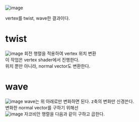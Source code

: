 ![image](https://github.com/minkyokyo/Computer-Animation/assets/71928522/50348595-a29f-4d12-a43a-d4106a6515e1)

vertex를 twist, wave한 결과이다.

# twist
![image](https://github.com/minkyokyo/Computer-Animation/assets/71928522/e3126102-29fa-4bee-800d-80368548e068)
회전 행렬을 적용하여 vertex 위치 변환  
이 작업은 vertex shader에서 진행한다.  
위치 뿐만 아니라, normal vector도 변환한다.  

# wave
![image](https://github.com/minkyokyo/Computer-Animation/assets/71928522/50702f21-a48c-44e0-bff4-1e914539dbb7)
wave는 위 아래로만 변화하면 된다. z축의 변화만 신경쓴다.  
변화한 normal vector를 구하기 위해선   
![image](https://github.com/minkyokyo/Computer-Animation/assets/71928522/bb801e36-b281-42ee-b68b-41cfa868e316)
자코비안 행렬을 다음과 같이 구하고 곱한다.

